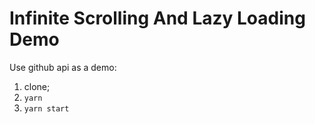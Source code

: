 # Infinite Scrolling And Lazy Loading Demo

Use github api as a demo:

1. clone;
2. ```yarn```
3. ```yarn start```
